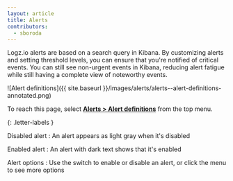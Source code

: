 ```yaml
---
layout: article
title: Alerts
contributors:
  - sboroda
---
```


Logz.io alerts are based on a search query in Kibana. By customizing alerts and setting threshold levels, you can ensure that you're notified of critical events. You can still see non-urgent events in Kibana, reducing alert fatigue while still having a complete view of noteworthy events.

![Alert definitions]({{ site.baseurl }}/images/alerts/alerts--alert-definitions-annotated.png)

To reach this page, select [**Alerts > Alert definitions**](https://app.logz.io/#/dashboard/triggers/alert-definitions) from the top menu.

{: .letter-labels }

  Disabled alert
  : An alert appears as light gray when it's disabled
  
  Enabled alert
  : An alert with dark text shows that it's enabled
  
  Alert options
  : Use the switch to enable or disable an alert, or click the menu to see more options
